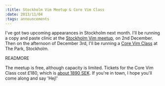 ```yaml
--- 
:title: Stockholm Vim Meetup & Core Vim Class
:date: 2013/11/04
:tags: announcements
---
```


I've got two upcoming appearances in Stockholm next month. I'll be running a copy and paste clinic at the [Stockholm Vim meetup][meetup], on 2nd December. Then on the afternoon of December 3rd, I'll be running a [Core Vim Class][tito] at The Park, Stockholm. 

[meetup]: http://www.meetup.com/Stockholm-Vim/events/148578812/
[tito]: https://tito.io/studio-nelstrom/core-vim-class-in-stockholm-1


READMORE

The meetup is free, although capacity is limited. Tickets for the Core Vim Class cost £180, which is [about 1890 SEK][180]. If you're in town, I hope you'll come along and say 'Hej!'

[180]: http://www.xe.com/currencyconverter/convert/?Amount=180&From=GBP&To=SEK
